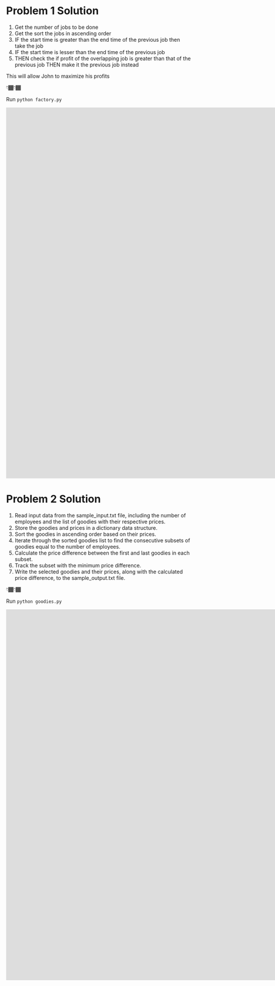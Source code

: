 # Problem 1 Solution

1. Get the number of jobs to be done
2. Get the sort the jobs in ascending order
3. IF the start time is greater than the end time of the previous job then take the job
4. IF the start time is lesser than the end time of the previous job
5. THEN check the if profit of the overlapping job is greater than that of the previous job THEN make it the previous job instead

This will allow John to maximize his profits

👇🏾👇🏾

Run `python factory.py`
<iframe src="https://player.vimeo.com/video/880722433?badge=0&amp;autopause=0&amp;quality_selector=1&amp;player_id=0&amp;app_id=58479" width="1920" height="1008" frameborder="0" allow="autoplay; fullscreen; picture-in-picture" title="factory"></iframe>


# Problem 2 Solution

1. Read input data from the sample_input.txt file, including the number of employees and the list of goodies with their respective prices.
2. Store the goodies and prices in a dictionary data structure.
3. Sort the goodies in ascending order based on their prices.
4. Iterate through the sorted goodies list to find the consecutive subsets of goodies equal to the number of employees.
5. Calculate the price difference between the first and last goodies in each subset.
6. Track the subset with the minimum price difference.
7. Write the selected goodies and their prices, along with the calculated price difference, to the sample_output.txt file.

👇🏾👇🏾

Run `python goodies.py`
<iframe src="https://player.vimeo.com/video/880722653?badge=0&amp;autopause=0&amp;quality_selector=1&amp;player_id=0&amp;app_id=58479" width="1920" height="1008" frameborder="0" allow="autoplay; fullscreen; picture-in-picture" title="goodies"></iframe>
